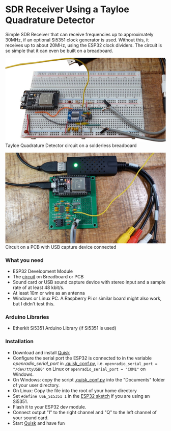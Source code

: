 # SDR Receiver Using a Tayloe Quadrature Detector
 Simple SDR Receiver that can receive frequencies up to approximately 30MHz, if an optional Si5351 clock generator is used. Without this, it receives up to about 20MHz, using the ESP32 clock dividers. The circuit is so simple that it can even be built on a breadboard.   

![](img/sdr-brdb.jpg) Tayloe Quadrature Detector circuit on a solderless breadboard    

![](img/PCB.jpg) Circuit on a PCB with USB capture device connected

### What you need
- ESP32 Development Module
- The [circuit](schematic/schematic.pdf) on Breadboard or PCB
- Sound card or USB sound capture device with stereo input and a sample rate of at least 48 kbit/s.
- At least 10m or wire as an antenna
- Windows or Linux PC. A Raspberry Pi or similar board might also work, but I didn't test this.

### Arduino Libraries
- Etherkit Si5351 Arduino Library (if Si5351 is used)

### Installation
- Download and install [Quisk](https://james.ahlstrom.name/quisk/)
- Configure the serial port the ESP32 is connected to in the variable *openradio_serial_port* in [.quisk_conf.py](sketch/.quisk_conf.py), i.e. `openradio_serial_port = "/dev/ttyUSB0"` on Linux or `openradio_serial_port = "COM1"` on Windows.
- On Windows: copy the script [.quisk_conf.py](sketch/.quisk_conf.py) into the "Documents" folder of your user directory.
- On Linux: Copy the file into the root of your home directory
- Set `#define USE_SI5351 1` in the [ESP32 sketch](sketch/sketch.ino) if you are using an Si5351. 
- Flash it to your ESP32 dev module.
- Connect output "I" to the right channel and "Q" to the left channel of your sound card.
- Start [Quisk](https://james.ahlstrom.name/quisk/) and have fun


